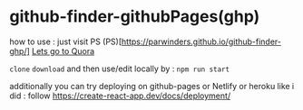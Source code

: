 #            github-finder-githubPages(ghp)

how to use : just visit PS (PS)[https://parwinders.github.io/github-finder-ghp/]
[Lets go to Quora](https://www.quora.com)

`clone` `download` and  then use/edit locally by : `npm run start`
 
additionally you can try deploying on github-pages or Netlify or heroku like i did : follow https://create-react-app.dev/docs/deployment/
